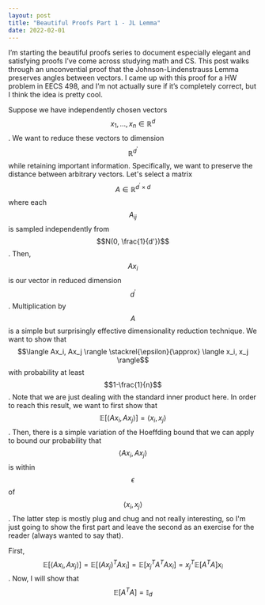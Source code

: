```yaml
---
layout: post
title: "Beautiful Proofs Part 1 - JL Lemma"
date: 2022-02-01
---
```

I’m starting the beautiful proofs series to document especially elegant and satisfying proofs I’ve come across studying math and CS. This post walks through an unconvential proof that the Johnson-Lindenstrauss Lemma preserves angles between vectors. I came up with this proof for a HW problem in EECS 498, and I’m not actually sure if it’s completely correct, but I think the idea is pretty cool. 

Suppose we have independently chosen vectors $$ x_1,\dots,x_n \in \mathbb{R}^d $$. We want to reduce these vectors to dimension $$\mathbb{R}^{d^\prime}$$ while retaining important information. Specifically, we want to preserve the distance between arbitrary vectors. Let's select a matrix $$A \in \mathbb{R}^{d^\prime\times d}$$ where each $$A_{ij}$$ is sampled independently from $$N(0, \frac{1}{d'})$$. Then, $$Ax_i$$ is our vector in reduced dimension $$d^\prime$$. Multiplication by $$A$$ is a simple but surprisingly effective dimensionality reduction technique. We want to show that $$\langle Ax_i, Ax_j \rangle \stackrel{\epsilon}{\approx} \langle x_i, x_j \rangle$$ with probability at least $$1-\frac{1}{n}$$. Note that we are just dealing with the standard inner product here. In order to reach this result, we want to first show that $$\mathbb{E}[\langle Ax_i, Ax_j \rangle] = \langle x_i, x_j \rangle$$. Then, there is a simple variation of the Hoeffding bound that we can apply to bound our probability that $$\langle Ax_i, Ax_j \rangle$$ is within $$\epsilon$$ of $$\langle x_i, x_j \rangle$$. The latter step is mostly plug and chug and not really interesting, so I'm just going to show the first part and leave the second as an exercise for the reader (always wanted to say that).

First, $$\mathbb{E}[\langle Ax_i, Ax_j \rangle] = \mathbb{E}[(Ax_j)^TAx_i] = \mathbb{E}[x_j^TA^TAx_i] = x_j^T\mathbb{E}[A^TA]x_i$$. Now, I will show that $$\mathbb{E}[A^TA] = \mathbb{I}_d$$